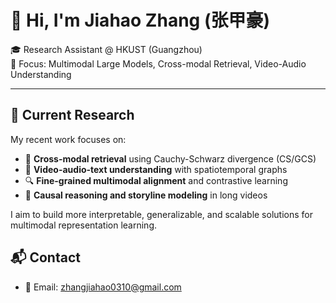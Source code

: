 # 👋 Hi, I'm Jiahao Zhang (张甲豪)

🎓 Research Assistant @ HKUST (Guangzhou)  
🔬 Focus: Multimodal Large Models, Cross-modal Retrieval, Video-Audio Understanding

---

## 🧠 Current Research

My recent work focuses on:

- 🔁 **Cross-modal retrieval** using Cauchy-Schwarz divergence (CS/GCS)
- 🎥 **Video-audio-text understanding** with spatiotemporal graphs
- 🔍 **Fine-grained multimodal alignment** and contrastive learning
- 🧩 **Causal reasoning and storyline modeling** in long videos

I aim to build more interpretable, generalizable, and scalable solutions for multimodal representation learning.

## 📬 Contact

- 📧 Email: zhangjiahao0310@gmail.com  
